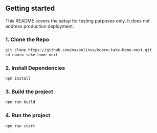 ## Getting started

This README covers the setup for testing purposes only. It does not address production deployment.

### 1. Clone the Repo

```bash
git clone https://github.com/maxonlinux/nooro-take-home-next.git
cd nooro-take-home-next
```

### 2. Install Dependencies

```bash
npm install
```

### 3. Build the project

```bash
npm run build
```

### 4. Run the project

```bash
npm run start
```
